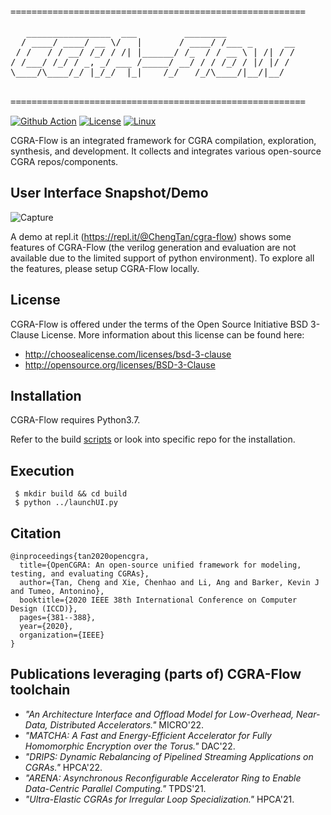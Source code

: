 <pre>
========================================================

   ________________  ___         ________             
  / ____/ ____/ __ \/   |       / ____/ /___ _      __
 / /   / / __/ /_/ / /| |______/ /_  / / __ \ | /| / /
/ /___/ /_/ / _, _/ ___ /_____/ __/ / / /_/ / |/ |/ / 
\____/\____/_/ |_/_/  |_|    /_/   /_/\____/|__/|__/  
                                                      

========================================================
</pre>
[![Github Action](https://github.com/tancheng/CGRA-Flow/actions/workflows/main.yml/badge.svg)](https://github.com/tancheng/CGRA-Flow/actions/workflows/main.yml)
[![License](https://img.shields.io/badge/License-BSD_3--Clause-blue.svg)](https://opensource.org/licenses/BSD-3-Clause)
[![Linux](https://svgshare.com/i/Zhy.svg)](https://svgshare.com/i/Zhy.svg)

CGRA-Flow is an integrated framework for CGRA compilation, exploration, synthesis, and development. It collects and integrates various open-source CGRA repos/components.

User Interface Snapshot/Demo
--------------------------------------------------------------------------
![Capture](https://user-images.githubusercontent.com/6756658/213010564-fa74b34e-218f-435e-9e8e-ef5a40f8899d.PNG)

A demo at repl.it (https://repl.it/@ChengTan/cgra-flow) shows some features of CGRA-Flow (the verilog generation and evaluation are not available due to the limited support of python environment). To explore all the features, please setup CGRA-Flow locally.


License
--------------------------------------------------------------------------

CGRA-Flow is offered under the terms of the Open Source Initiative BSD 3-Clause License. More information about this license can be found here:

  - http://choosealicense.com/licenses/bsd-3-clause
  - http://opensource.org/licenses/BSD-3-Clause


Installation
--------------------------------------------------------

CGRA-Flow requires Python3.7.

Refer to the build [scripts](https://github.com/tancheng/CGRA-Flow/blob/master/.github/workflows/main.yml) or look into specific repo for the installation.


Execution
--------------------------------------------------------
```
 $ mkdir build && cd build
 $ python ../launchUI.py
```

Citation
--------------------------------------------------------------------------
```
@inproceedings{tan2020opencgra,
  title={OpenCGRA: An open-source unified framework for modeling, testing, and evaluating CGRAs},
  author={Tan, Cheng and Xie, Chenhao and Li, Ang and Barker, Kevin J and Tumeo, Antonino},
  booktitle={2020 IEEE 38th International Conference on Computer Design (ICCD)},
  pages={381--388},
  year={2020},
  organization={IEEE}
}
```

Publications leveraging (parts of) CGRA-Flow toolchain
--------------------------------------------------------------------------
- _"An Architecture Interface and Offload Model for Low-Overhead, Near-Data, Distributed Accelerators."_ MICRO'22.
- _"MATCHA: A Fast and Energy-Efficient Accelerator for Fully Homomorphic Encryption over the Torus."_ DAC'22.
- _"DRIPS: Dynamic Rebalancing of Pipelined Streaming Applications on CGRAs."_ HPCA'22.
- _"ARENA: Asynchronous Reconfigurable Accelerator Ring to Enable Data-Centric Parallel Computing."_ TPDS'21.
- _"Ultra-Elastic CGRAs for Irregular Loop Specialization."_ HPCA'21.
